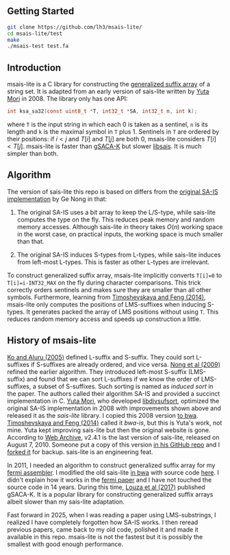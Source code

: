 ## Getting Started
```sh
git clone https://github.com/lh3/msais-lite/
cd msais-lite/test
make
./msais-test test.fa
```

## Introduction

msais-lite is a C library for constructing the [generalized suffix array][gsa] of a string set.
It is adapted from an early version of sais-lite written by [Yuta Mori][yuta] in 2008.
The library only has one API:
```c
int ksa_sa32(const uint8_t *T, int32_t *SA, int32_t n, int k);
```
where `T` is the input string in which each 0 is taken as a sentinel,
`n` is its length and `k` is the maximal symbol in `T` plus 1.
Sentinels in `T` are ordered by their positions:
if $`i<j`$ and $`T[i]`$ and $`T[j]`$ are both 0, msais-lite considers $`T[i]<T[j]`$.
msais-lite is faster than [gSACA-K][gsacak] but slower [libsais][libsais].
It is much simpler than both.

## Algorithm

The version of sais-lite this repo is based on differs from
the [original SA-IS implementation][nong-download] by Ge Nong in that:

1. The original SA-IS uses a bit array to keep the L/S-type, while sais-lite computes the type on the fly.
   This reduces peak memory and random memory accesses.
   Although sais-lite in theory takes $`O(n)`$ working space in the worst case,
   on practical inputs, the working space is much smaller than that.

2. The original SA-IS induces S-types from L-types,
   while sais-lite induces from left-most L-types.
   This is faster as other L-types are irrelevant.

To construct generalized suffix array, msais-lite implicitly converts `T[i]=0`
to `T[i]=i-INT32_MAX` on the fly during character comparisons.
This trick correctly orders sentinels and makes sure they are smaller than all other symbols.
Furthermore, learning from [Timoshevskaya and Feng (2014)][sais-opt],
msais-lite only computes the positions of LMS-suffixes when inducing S-types.
It generates packed the array of LMS positions without using `T`.
This reduces random memory access and speeds up construction a little.

## History of msais-lite

[Ko and Aluru (2005)][ko-2005] defined L-suffix and S-suffix.
They could sort L-suffixes if S-suffixes are already ordered, and vice versa.
[Nong et al (2009)][nong-2009] refined the earlier algorithm.
They introduced left-most S-suffix (LMS-suffix) and found
that we can sort L-suffixes if we know the order of LMS-suffixes, a subset of S-suffixes.
Such sorting is named as *induced sort* in the paper.
The authors called their algorithm SA-IS and provided a succinct implementation in C.
[Yuta Mori][yuta], who developed [libdivsufsort][libdivsufsort],
optimized the original SA-IS implementation in 2008 with improvements shown above
and released it as the *sais-lite* library.
I copied this 2008 version [to bwa][bwa-is].
[Timoshevskaya and Feng (2014)][sais-opt] called it *bwa-is*, but this is Yuta's work, not mine.
Yuta kept improving sais-lite but then the original website is gone.
According to [Web Archive][archive], v2.4.1 is the last version of sais-lite, released on August 7, 2010.
Someone put a copy of this version [in his GitHub repo][filip] and I [forked it][filip-fork] for backup.
sais-lite is an engineering feat.

In 2011, I needed an algorithm to construct generalized suffix array for my [fermi assembler][fermi].
I modified the old sais-lite [in bwa][bwa-is] with source code [here][ksa].
I didn't explain how it works in the [fermi paper][fermi-paper] and I have not touched the source code in 14 years.
During this time, [Louza et al (2017)][gsacak-paper] published gSACA-K.
It is a popular library for constructing generalized suffix arrays albeit slower than my sais-lite adaptation.

Fast forward in 2025, when I was reading a paper using LMS-substrings,
I realized I have completely forgotten how SA-IS works.
I then reread previous papers, came back to my old code, polished it and made it available in this repo.
msais-lite is not the fastest but it is possibly the smallest with good enough performance.

[gsa]: https://en.wikipedia.org/wiki/Generalized_suffix_array
[yuta]: https://github.com/y-256
[gsacak]: https://github.com/felipelouza/gsa-is
[gsacak-paper]: https://www.sciencedirect.com/science/article/pii/S0304397517302621
[libsais]: https://github.com/IlyaGrebnov/libsais
[nong-download]: https://code.google.com/archive/p/ge-nong/downloads
[sais-opt]: https://ieeexplore.ieee.org/document/6863917
[nong-2009]: https://ieeexplore.ieee.org/document/4976463
[ko-2005]: https://www.sciencedirect.com/science/article/pii/S1570866704000498
[libdivsufsort]: https://github.com/y-256/libdivsufsort
[bwa-is]: https://github.com/lh3/bwa/blob/master/is.c
[archive]: https://web.archive.org/web/20151023010453/https://sites.google.com/site/yuta256/
[filip]: https://github.com/fpopic/bioinf/tree/master/install
[filip-fork]: https://github.com/lh3/bioinf-sais-lite/tree/master/install
[fermi]: https://github.com/lh3/fermi
[ksa]: https://github.com/lh3/fermi/blob/master/ksa.c
[fermi-paper]: https://academic.oup.com/bioinformatics/article/28/14/1838/218887
